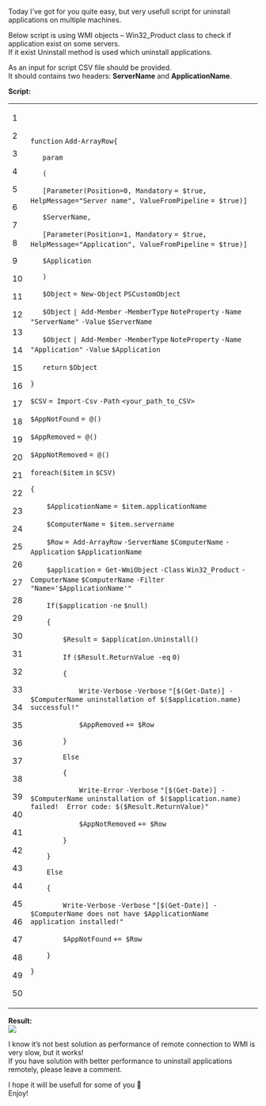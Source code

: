 Today I’ve got for you quite easy, but very usefull script for uninstall applications on multiple machines.

Below script is using WMI objects – Win32\_Product class to check if application exist on some servers.  
If it exist Uninstall method is used which uninstall applications.

As an input for script CSV file should be provided.  
It should contains two headers: **ServerName** and **ApplicationName**.

**Script:**

<table><tbody><tr><td><p>1</p><p>2</p><p>3</p><p>4</p><p>5</p><p>6</p><p>7</p><p>8</p><p>9</p><p>10</p><p>11</p><p>12</p><p>13</p><p>14</p><p>15</p><p>16</p><p>17</p><p>18</p><p>19</p><p>20</p><p>21</p><p>22</p><p>23</p><p>24</p><p>25</p><p>26</p><p>27</p><p>28</p><p>29</p><p>30</p><p>31</p><p>32</p><p>33</p><p>34</p><p>35</p><p>36</p><p>37</p><p>38</p><p>39</p><p>40</p><p>41</p><p>42</p><p>43</p><p>44</p><p>45</p><p>46</p><p>47</p><p>48</p><p>49</p><p>50</p></td><td><div><p><code>function</code> <code>Add-ArrayRow</code><code>{</code></p><p><code>&nbsp;&nbsp;&nbsp;</code><code>param</code></p><p><code>&nbsp;&nbsp;&nbsp;</code><code>(</code></p><p><code>&nbsp;&nbsp;&nbsp;</code><code>[</code><code>Parameter</code><code>(</code><code>Position</code><code>=0, </code><code>Mandatory</code> <code>= </code><code>$true</code><code>, </code><code>HelpMessage</code><code>=</code><code>"Server name"</code><code>, </code><code>ValueFromPipeline</code> <code>= </code><code>$true</code><code>)]</code></p><p><code>&nbsp;&nbsp;&nbsp;</code><code>$ServerName</code><code>,</code></p><p><code>&nbsp;&nbsp;&nbsp;</code><code>[</code><code>Parameter</code><code>(</code><code>Position</code><code>=1, </code><code>Mandatory</code> <code>= </code><code>$true</code><code>, </code><code>HelpMessage</code><code>=</code><code>"Application"</code><code>, </code><code>ValueFromPipeline</code> <code>= </code><code>$true</code><code>)]</code></p><p><code>&nbsp;&nbsp;&nbsp;</code><code>$Application</code></p><p><code>&nbsp;&nbsp;&nbsp;</code><code>)</code></p><p><code>&nbsp;&nbsp;&nbsp;</code><code>$Object</code> <code>= </code><code>New-Object</code> <code>PSCustomObject</code></p><p><code>&nbsp;&nbsp;&nbsp;</code><code>$Object</code> <code>| </code><code>Add-Member</code> <code>-MemberType</code> <code>NoteProperty</code> <code>-Name</code> <code>"ServerName"</code> <code>-Value</code> <code>$ServerName</code></p><p><code>&nbsp;&nbsp;&nbsp;</code><code>$Object</code> <code>| </code><code>Add-Member</code> <code>-MemberType</code> <code>NoteProperty</code> <code>-Name</code> <code>"Application"</code> <code>-Value</code> <code>$Application</code></p><p><code>&nbsp;&nbsp;&nbsp;</code><code>return</code> <code>$Object</code></p><p><code>}</code></p><p><code>$CSV</code> <code>= </code><code>Import-Csv</code> <code>-Path</code> <code>&lt;your_path_to_CSV&gt;</code></p><p><code>$AppNotFound</code> <code>= @()</code></p><p><code>$AppRemoved</code> <code>= @()</code></p><p><code>$AppNotRemoved</code> <code>= @()</code></p><p><code>foreach</code><code>(</code><code>$item</code> <code>in</code> <code>$CSV</code><code>)</code></p><p><code>{</code></p><p><code>&nbsp;&nbsp;&nbsp;&nbsp;</code><code>$ApplicationName</code> <code>= </code><code>$item</code><code>.applicationName</code></p><p><code>&nbsp;&nbsp;&nbsp;&nbsp;</code><code>$ComputerName</code> <code>= </code><code>$item</code><code>.servername</code></p><p><code>&nbsp;&nbsp;&nbsp;&nbsp;</code><code>$Row</code> <code>= </code><code>Add-ArrayRow</code> <code>-ServerName</code> <code>$ComputerName</code> <code>-Application</code> <code>$ApplicationName</code>&nbsp;&nbsp;</p><p><code>&nbsp;&nbsp;&nbsp;&nbsp;</code><code>$application</code> <code>= </code><code>Get-WmiObject</code> <code>-Class</code> <code>Win32_Product</code> <code>-ComputerName</code> <code>$ComputerName</code> <code>-Filter</code> <code>"Name='$ApplicationName'"</code></p><p><code>&nbsp;&nbsp;&nbsp;&nbsp;</code><code>If</code><code>(</code><code>$application</code> <code>-ne</code> <code>$null</code><code>)</code></p><p><code>&nbsp;&nbsp;&nbsp;&nbsp;</code><code>{</code></p><p><code>&nbsp;&nbsp;&nbsp;&nbsp;&nbsp;&nbsp;&nbsp;&nbsp;</code><code>$Result</code> <code>= </code><code>$application</code><code>.Uninstall()</code></p><p><code>&nbsp;&nbsp;&nbsp;&nbsp;&nbsp;&nbsp;&nbsp;&nbsp;</code><code>If</code> <code>(</code><code>$Result</code><code>.ReturnValue </code><code>-eq</code> <code>0)</code></p><p><code>&nbsp;&nbsp;&nbsp;&nbsp;&nbsp;&nbsp;&nbsp;&nbsp;</code><code>{&nbsp;&nbsp;</code></p><p><code>&nbsp;&nbsp;&nbsp;&nbsp;&nbsp;&nbsp;&nbsp;&nbsp;&nbsp;&nbsp;&nbsp;&nbsp;</code><code>Write-Verbose</code> <code>-Verbose</code> <code>"[$(Get-Date)] - $ComputerName uninstallation of $($application.name) successful!"</code></p><p><code>&nbsp;&nbsp;&nbsp;&nbsp;&nbsp;&nbsp;&nbsp;&nbsp;&nbsp;&nbsp;&nbsp;&nbsp;</code><code>$AppRemoved</code> <code>+= </code><code>$Row</code></p><p><code>&nbsp;&nbsp;&nbsp;&nbsp;&nbsp;&nbsp;&nbsp;&nbsp;</code><code>}</code></p><p><code>&nbsp;&nbsp;&nbsp;&nbsp;&nbsp;&nbsp;&nbsp;&nbsp;</code><code>Else</code></p><p><code>&nbsp;&nbsp;&nbsp;&nbsp;&nbsp;&nbsp;&nbsp;&nbsp;</code><code>{&nbsp;&nbsp;</code></p><p><code>&nbsp;&nbsp;&nbsp;&nbsp;&nbsp;&nbsp;&nbsp;&nbsp;&nbsp;&nbsp;&nbsp;&nbsp;</code><code>Write-Error</code> <code>-Verbose</code> <code>"[$(Get-Date)] - $ComputerName uninstallation of $($application.name) failed!&nbsp; Error code: $($Result.ReturnValue)"</code></p><p><code>&nbsp;&nbsp;&nbsp;&nbsp;&nbsp;&nbsp;&nbsp;&nbsp;&nbsp;&nbsp;&nbsp;&nbsp;</code><code>$AppNotRemoved</code> <code>+= </code><code>$Row</code></p><p><code>&nbsp;&nbsp;&nbsp;&nbsp;&nbsp;&nbsp;&nbsp;&nbsp;</code><code>}</code></p><p><code>&nbsp;&nbsp;&nbsp;&nbsp;</code><code>}</code></p><p><code>&nbsp;&nbsp;&nbsp;&nbsp;</code><code>Else</code></p><p><code>&nbsp;&nbsp;&nbsp;&nbsp;</code><code>{</code></p><p><code>&nbsp;&nbsp;&nbsp;&nbsp;&nbsp;&nbsp;&nbsp;&nbsp;</code><code>Write-Verbose</code> <code>-Verbose</code> <code>"[$(Get-Date)] - $ComputerName does not have $ApplicationName application installed!"</code></p><p><code>&nbsp;&nbsp;&nbsp;&nbsp;&nbsp;&nbsp;&nbsp;&nbsp;</code><code>$AppNotFound</code> <code>+= </code><code>$Row</code></p><p><code>&nbsp;&nbsp;&nbsp;&nbsp;</code><code>}</code></p><p><code>}</code></p></div></td></tr></tbody></table>

**Result:**  
[![](Uninstall%20applications%20on%20multiple%20machines%20-%20Powershellbros.com/Uninstall-application.png)](https://i0.wp.com/www.powershellbros.com/wp-content/uploads/2017/06/Uninstall-application.png)

I know it’s not best solution as performance of remote connection to WMI is very slow, but it works!  
If you have solution with better performance to uninstall applications remotely, please leave a comment.

I hope it will be usefull for some of you 🙂  
Enjoy!